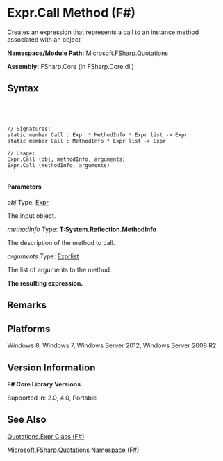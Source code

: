 # Expr.Call Method (F#)

Creates an expression that represents a call to an instance method associated with an object

**Namespace/Module Path:** Microsoft.FSharp.Quotations

**Assembly:** FSharp.Core (in FSharp.Core.dll)


## Syntax



```




// Signatures:
static member Call : Expr * MethodInfo * Expr list -> Expr
static member Call : MethodInfo * Expr list -> Expr

// Usage:
Expr.Call (obj, methodInfo, arguments)
Expr.Call (methodInfo, arguments)


```





#### Parameters
*obj*
Type: [Expr](http://msdn.microsoft.com/en-us/library/ed6a2caf-69d4-45c2-ab97-e9b3be9bce65)


The input object.


*methodInfo*
Type: **T:System.Reflection.MethodInfo**


The description of the method to call.


*arguments*
Type: [Expr](http://msdn.microsoft.com/en-us/library/ed6a2caf-69d4-45c2-ab97-e9b3be9bce65)[list](http://msdn.microsoft.com/en-us/library/c627b668-477b-4409-91ed-06d7f1b3e4a7)


The list of arguments to the method.



**The resulting expression.**
## Remarks

## Platforms
Windows 8, Windows 7, Windows Server 2012, Windows Server 2008 R2


## Version Information
**F# Core Library Versions**

Supported in: 2.0, 4.0, Portable




## See Also
[Quotations.Expr Class &#40;F&#35;&#41;](Quotations.Expr-Class-%5BFSharp%5D.md)

[Microsoft.FSharp.Quotations Namespace &#40;F&#35;&#41;](Microsoft.FSharp.Quotations-Namespace-%5BFSharp%5D.md)

